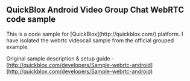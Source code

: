 <h2> QuickBlox Android Video Group Chat WebRTC code sample</h2>
This is a code sample for [QuickBlox](http://quickblox.com/) platform. I have isolated the webrtc videocall sample from the official grouped example.

Original sample description & setup guide - [http://quickblox.com/developers/Sample-webrtc-android](http://quickblox.com/developers/Sample-webrtc-android)
